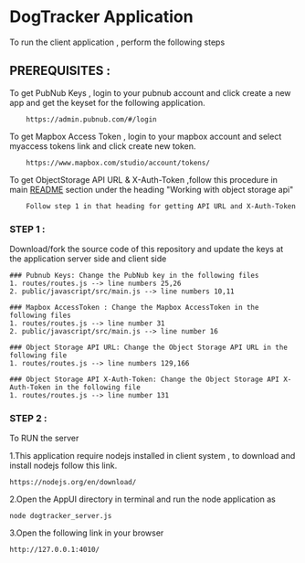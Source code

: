 # DogTracker Application

To run the client application , perform the following steps

## PREREQUISITES :

To get PubNub Keys , login to your pubnub account and click create a new app and get the keyset for the following application.
        
        https://admin.pubnub.com/#/login
        
To get Mapbox Access Token , login to your mapbox account and select myaccess tokens link and click create new token.
        
        https://www.mapbox.com/studio/account/tokens/

To get ObjectStorage API URL & X-Auth-Token ,follow this procedure in main [README](https://github.com/shyampurk/dogtracker/blob/master/README.md) section under the heading "Working with object storage api"
        
        Follow step 1 in that heading for getting API URL and X-Auth-Token 

### STEP 1 : 
Download/fork the source code of this repository and update the keys at the application server side and client side
    
    ### Pubnub Keys: Change the PubNub key in the following files
    1. routes/routes.js --> line numbers 25,26
    2. public/javascript/src/main.js --> line numbers 10,11
    
    ### Mapbox AccessToken : Change the Mapbox AccessToken in the following files
    1. routes/routes.js --> line number 31
    2. public/javascript/src/main.js --> line number 16
    
    ### Object Storage API URL: Change the Object Storage API URL in the following file
    1. routes/routes.js --> line numbers 129,166
    
    ### Object Storage API X-Auth-Token: Change the Object Storage API X-Auth-Token in the following file
    1. routes/routes.js --> line number 131

### STEP 2 : 
To RUN the server
    
1.This application require nodejs installed in client system , to download and install nodejs follow this link.
    
    https://nodejs.org/en/download/
    
2.Open the AppUI directory in terminal and run the node application as

    node dogtracker_server.js

3.Open the following link in your browser

    http://127.0.0.1:4010/
    

  
